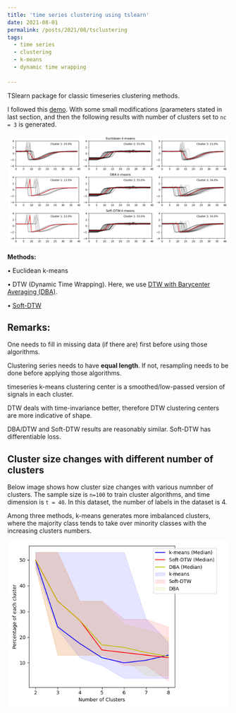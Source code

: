 ```yaml
---
title: 'time series clustering using tslearn'
date: 2021-08-01
permalink: /posts/2021/08/tsclustering
tags:
  - time series
  - clustering
  - k-means
  - dynamic time wrapping

---
```




TSlearn package for classic timeseries clustering methods.

I followed this [demo](https://tslearn.readthedocs.io/en/stable/auto_examples/clustering/plot_kmeans.html). With some small modifications (parameters stated in last section, and then the following results with number of clusters set to ```nc = 3``` is generated.

<img src='/images/blog_tsclustering/example_three_ts_clustering_numClusters3.png'>


**Methods:**

  $\bullet$ Euclidean k-means

  $\bullet$ DTW (Dynamic Time Wrapping). Here, we use [DTW with  Barycenter Averaging (DBA)](https://www.sciencedirect.com/science/article/abs/pii/S003132031000453X).
  
  $\bullet$ [Soft-DTW](https://arxiv.org/abs/1703.01541)

Remarks:
---
One needs to fill in missing data (if there are) first before using those algorithms.

Clustering series needs to have **equal length**. 
If not, resampling needs to be done before applying those algorithms.

timeseries k-means clustering center is a smoothed/low-passed version of signals in each cluster.

DTW deals with time-invariance better, therefore DTW clustering centers are more indicative of shape.

DBA/DTW and Soft-DTW results are reasonably similar. Soft-DTW has differentiable loss. 

Cluster size changes with different number of clusters
---

Below image shows how cluster size changes with various numnber of clusters.
The sample size is ```n=100``` to train cluster algorithms, and time dimension is ```t = 40```. In this dataset, the number of labels in the dataset is 4.


Among three methods, k-means generates more imbalanced clusters, where the majority class tends to take over minority classes with the increasing clusters numbers. 

<img src='/images/blog_tsclustering/diff_methods_cluster_sizes.png'>
